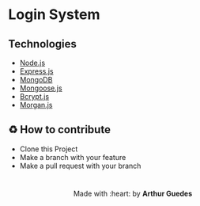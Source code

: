 # Login System

## Technologies
- [Node.js](https://nodejs.org/)
- [Express.js](https://expressjs.com/)
- [MongoDB](https://www.mongodb.com/)
- [Mongoose.js](https://mongoosejs.com/)
- [Bcrypt.js](https://www.npmjs.com/package/bcrypt)
- [Morgan.js](https://www.npmjs.com/package/morgan)

## :recycle: How to contribute
- Clone this Project
- Make a branch with your feature
- Make a pull request with your branch

#

<p align="center">Made with :heart: by <strong>Arthur Guedes</strong></p>